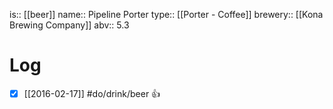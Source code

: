 is:: [[beer]]
name:: Pipeline Porter
type:: [[Porter - Coffee]]
brewery:: [[Kona Brewing Company]]
abv:: 5.3

# Log
- [x] [[2016-02-17]] #do/drink/beer 👍
